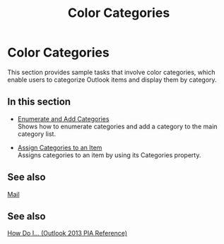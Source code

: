 ﻿---
title: Color Categories
TOCTitle: Color Categories
ms:assetid: 0b4674dd-e38b-4aee-8387-1470611215df
ms:mtpsurl: https://msdn.microsoft.com/en-us/library/Ff424465(v=office.15)
ms:contentKeyID: 55119819
ms.date: 07/24/2014
mtps_version: v=office.15
---

# Color Categories

This section provides sample tasks that involve color categories, which enable users to categorize Outlook items and display them by category.

## In this section

  - [Enumerate and Add Categories](how-to-enumerate-and-add-categories.md)  
    Shows how to enumerate categories and add a category to the main category list.

  - [Assign Categories to an Item](how-to-assign-categories-to-an-item.md)  
    Assigns categories to an item by using its Categories property.

## See also

[Mail](mail.md)

## See also



[How Do I... (Outlook 2013 PIA Reference)](how-do-i-outlook-2013-pia-reference.md)

